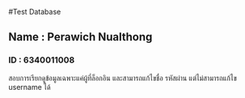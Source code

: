 #Test Database
## Name : Perawich Nualthong
### ID : 6340011008

<p>สอบการเรียกดูข้อมูลเฉพาะแค่ผู้ที่ล็อกอิน และสามารถแก้ไขชื่อ รหัสผ่าน แต่ไม่สามารถแก้ไข username ได้</p>

